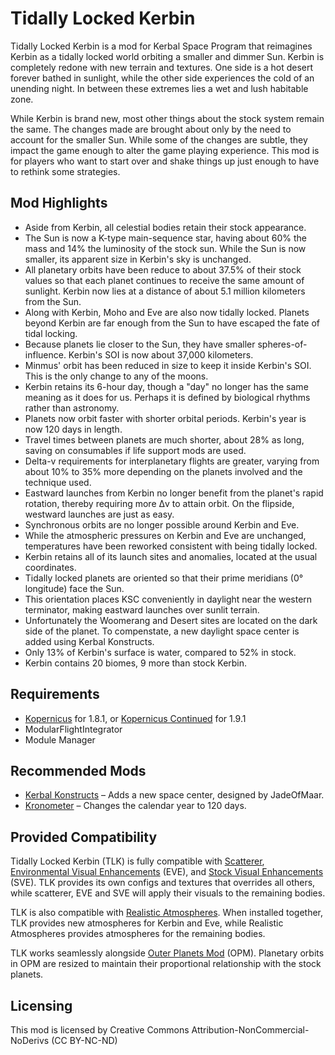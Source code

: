 ﻿# Tidally Locked Kerbin

Tidally Locked Kerbin is a mod for Kerbal Space Program that reimagines Kerbin as a tidally locked world orbiting a smaller and dimmer Sun. Kerbin is completely redone with new terrain and textures.  One side is a hot desert forever bathed in sunlight, while the other side experiences the cold of an unending night. In between these extremes lies a wet and lush habitable zone.

While Kerbin is brand new, most other things about the stock system remain the same. The changes made are brought about only by the need to account for the smaller Sun. While some of the changes are subtle, they impact the game enough to alter the game playing experience. This mod is for players who want to start over and shake things up just enough to have to rethink some strategies.

## Mod Highlights

  * Aside from Kerbin, all celestial bodies retain their stock appearance.
  * The Sun is now a K-type main-sequence star, having about 60% the mass and 14% the luminosity of the stock sun. While the Sun is now smaller, its apparent size in Kerbin's sky is unchanged.
  * All planetary orbits have been reduce to about 37.5% of their stock values so that each planet continues to receive the same amount of sunlight. Kerbin now lies at a distance of about 5.1 million kilometers from the Sun.
  * Along with Kerbin, Moho and Eve are also now tidally locked. Planets beyond Kerbin are far enough from the Sun to have escaped the fate of tidal locking.
  * Because planets lie closer to the Sun, they have smaller spheres-of-influence. Kerbin's SOI is now about 37,000 kilometers.
  * Minmus' orbit has been reduced in size to keep it inside Kerbin's SOI. This is the only change to any of the moons.
  * Kerbin retains its 6-hour day, though a "day" no longer has the same meaning as it does for us. Perhaps it is defined by biological rhythms rather than astronomy.
  * Planets now orbit faster with shorter orbital periods. Kerbin's year is now 120 days in length.
  * Travel times between planets are much shorter, about 28% as long, saving on consumables if life support mods are used.
  * Delta-v requirements for interplanetary flights are greater, varying from about 10% to 35% more depending on the planets involved and the technique used.
  * Eastward launches from Kerbin no longer benefit from the planet's rapid rotation, thereby requiring more Δv to attain orbit. On the flipside, westward launches are just as easy.
  * Synchronous orbits are no longer possible around Kerbin and Eve.
  * While the atmospheric pressures on Kerbin and Eve are unchanged, temperatures have been reworked consistent with being tidally locked.
  * Kerbin retains all of its launch sites and anomalies, located at the usual coordinates.
  * Tidally locked planets are oriented so that their prime meridians (0° longitude) face the Sun.
  * This orientation places KSC conveniently in daylight near the western terminator, making eastward launches over sunlit terrain.
  * Unfortunately the Woomerang and Desert sites are located on the dark side of the planet. To compenstate, a new daylight space center is added using Kerbal Konstructs.
  * Only 13% of Kerbin's surface is water, compared to 52% in stock.
  * Kerbin contains 20 biomes, 9 more than stock Kerbin.

## Requirements

  * [Kopernicus](https://github.com/Kopernicus/Kopernicus/releases/tag/release-1.8.1-1) for 1.8.1, or [Kopernicus Continued](https://github.com/prestja/Kopernicus/releases/) for 1.9.1
  * ModularFlightIntegrator
  * Module Manager

## Recommended Mods 
  * [Kerbal Konstructs](https://github.com/GER-Space/Kerbal-Konstructs/releases) – Adds a new space center, designed by JadeOfMaar.
  * [Kronometer](https://github.com/Kopernicus/Kronometer/releases) – Changes the calendar year to 120 days.

## Provided Compatibility

Tidally Locked Kerbin (TLK) is fully compatible with [Scatterer](https://spacedock.info/mod/141/scatterer), [Environmental Visual Enhancements](https://github.com/WazWaz/EnvironmentalVisualEnhancements/releases) (EVE), and [Stock Visual Enhancements](https://github.com/Galileo88/StockVisualEnhancements/releases) (SVE). TLK provides its own configs and textures that overrides all others, while scatterer, EVE and SVE will apply their visuals to the remaining bodies.

TLK is also compatible with [Realistic Atmospheres](https://github.com/OhioBob/Realistic-Atmospheres/releases). When installed together, TLK provides new atmospheres for Kerbin and Eve, while Realistic Atmospheres provides atmospheres for the remaining bodies.

TLK works seamlessly alongside [Outer Planets Mod](https://github.com/Poodmund/Outer-Planets-Mod/releases/) (OPM). Planetary orbits in OPM are resized to maintain their proportional relationship with the stock planets.

## Licensing

This mod is licensed by Creative Commons Attribution-NonCommercial-NoDerivs (CC BY-NC-ND)